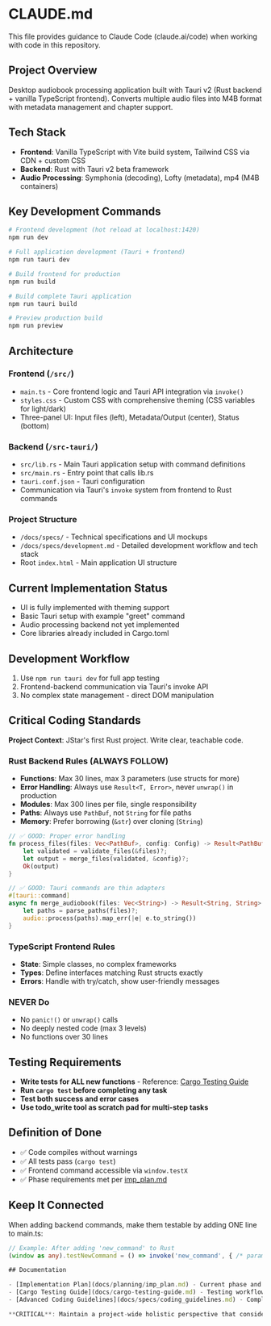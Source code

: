 # CLAUDE.md

This file provides guidance to Claude Code (claude.ai/code) when working with code in this repository.

## Project Overview

Desktop audiobook processing application built with Tauri v2 (Rust backend + vanilla TypeScript frontend). Converts multiple audio files into M4B format with metadata management and chapter support.

## Tech Stack

- **Frontend**: Vanilla TypeScript with Vite build system, Tailwind CSS via CDN + custom CSS
- **Backend**: Rust with Tauri v2 beta framework
- **Audio Processing**: Symphonia (decoding), Lofty (metadata), mp4 (M4B containers)

## Key Development Commands

```bash
# Frontend development (hot reload at localhost:1420)
npm run dev

# Full application development (Tauri + frontend)
npm run tauri dev

# Build frontend for production
npm run build

# Build complete Tauri application
npm run tauri build

# Preview production build
npm run preview
```

## Architecture

### Frontend (`/src/`)
- `main.ts` - Core frontend logic and Tauri API integration via `invoke()`
- `styles.css` - Custom CSS with comprehensive theming (CSS variables for light/dark)
- Three-panel UI: Input files (left), Metadata/Output (center), Status (bottom)

### Backend (`/src-tauri/`)
- `src/lib.rs` - Main Tauri application setup with command definitions
- `src/main.rs` - Entry point that calls lib.rs
- `tauri.conf.json` - Tauri configuration
- Communication via Tauri's `invoke` system from frontend to Rust commands

### Project Structure
- `/docs/specs/` - Technical specifications and UI mockups
- `/docs/specs/development.md` - Detailed development workflow and tech stack
- Root `index.html` - Main application UI structure

## Current Implementation Status

- UI is fully implemented with theming support
- Basic Tauri setup with example "greet" command
- Audio processing backend not yet implemented
- Core libraries already included in Cargo.toml

## Development Workflow

1. Use `npm run tauri dev` for full app testing
2. Frontend-backend communication via Tauri's invoke API
3. No complex state management - direct DOM manipulation

## Critical Coding Standards

**Project Context**: JStar's first Rust project. Write clear, teachable code.

### Rust Backend Rules (ALWAYS FOLLOW)
- **Functions**: Max 30 lines, max 3 parameters (use structs for more)
- **Error Handling**: Always use `Result<T, Error>`, never `unwrap()` in production
- **Modules**: Max 300 lines per file, single responsibility
- **Paths**: Always use `PathBuf`, not `String` for file paths
- **Memory**: Prefer borrowing (`&str`) over cloning (`String`)

```rust
// ✅ GOOD: Proper error handling
fn process_files(files: Vec<PathBuf>, config: Config) -> Result<PathBuf, Error> {
    let validated = validate_files(&files)?;
    let output = merge_files(validated, &config)?;
    Ok(output)
}

// ✅ GOOD: Tauri commands are thin adapters
#[tauri::command]
async fn merge_audiobook(files: Vec<String>) -> Result<String, String> {
    let paths = parse_paths(files)?;
    audio::process(paths).map_err(|e| e.to_string())
}
```

### TypeScript Frontend Rules
- **State**: Simple classes, no complex frameworks
- **Types**: Define interfaces matching Rust structs exactly
- **Errors**: Handle with try/catch, show user-friendly messages

### NEVER Do
- No `panic!()` or `unwrap()` calls
- No deeply nested code (max 3 levels)
- No functions over 30 lines

## Testing Requirements
- **Write tests for ALL new functions** - Reference: [Cargo Testing Guide](docs/cargo-testing-guide.md)
- **Run `cargo test` before completing any task**
- **Test both success and error cases**
- **Use todo_write tool as scratch pad for multi-step tasks**

## Definition of Done
- ✅ Code compiles without warnings
- ✅ All tests pass (`cargo test`)
- ✅ Frontend command accessible via `window.testX`
- ✅ Phase requirements met per [imp_plan.md](docs/planning/imp_plan.md)

## Keep It Connected
When adding backend commands, make them testable by adding ONE line to main.ts:
```typescript
// Example: After adding 'new_command' to Rust
(window as any).testNewCommand = () => invoke('new_command', { /* params */ });

## Documentation

- [Implementation Plan](docs/planning/imp_plan.md) - Current phase and tasks
- [Cargo Testing Guide](docs/cargo-testing-guide.md) - Testing workflow
- [Advanced Coding Guidelines](docs/specs/coding_guidelines.md) - Complex patterns and deep reference

**CRITICAL**: Maintain a project-wide holistic perspective that considers front and backend together. No task nor phase is complete until you and the user have validated the work and ensured front and backend are connected.